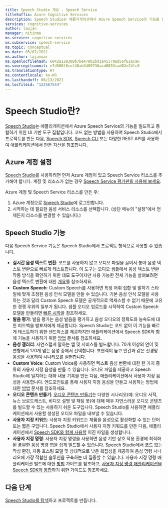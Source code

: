 ```yaml
---
title: Speech Studio 개요 - Speech Service
titleSuffix: Azure Cognitive Services
description: Speech Studio는 애플리케이션에서 Azure Speech Service의 기능을 빌드하고 통합하기 위한 UI 기반 도구 집합입니다.
services: cognitive-services
author: laujan
manager: nitinme
ms.service: cognitive-services
ms.subservice: speech-service
ms.topic: conceptual
ms.date: 05/07/2021
ms.author: lajanuar
ms.openlocfilehash: 6042a129308b7be478b2bd1a45379ad56f62aca6
ms.sourcegitcommit: e7d500f8cef40ab3409736acd0893cad02e24fc0
ms.translationtype: HT
ms.contentlocale: ko-KR
ms.lasthandoff: 08/13/2021
ms.locfileid: "122567544"
---
```

# <a name="what-is-speech-studio"></a>Speech Studio란?

[Speech Studio](https://speech.microsoft.com)는 애플리케이션에서 Azure Speech Service의 기능을 빌드하고 통합하기 위한 UI 기반 도구 집합입니다. 코드 없는 방법을 사용하여 Speech Studio에서 프로젝트를 만든 다음, [Speech SDK](speech-sdk.md), [Speech CLI](spx-overview.md) 또는 다양한 REST API를 사용하여 애플리케이션에서 만든 자산을 참조합니다.

## <a name="set-up-your-azure-account"></a>Azure 계정 설정

[Speech Studio](https://speech.microsoft.com)를 사용하려면 먼저 Azure 계정이 있고 Speech Service 리소스를 추가해야 합니다. 계정 및 리소스가 없는 경우 [Speech Service 평가판을 사용해 보세요](overview.md#try-the-speech-service-for-free).

Azure 계정 및 Speech Service 리소스를 만든 후:

1. Azure 계정으로 [Speech Studio](https://speech.microsoft.com)에 로그인합니다.
1. 시작하는 데 필요한 음성 서비스 리소스를 선택합니다. (상단 메뉴의 "설정"에서 언제든지 리소스를 변경할 수 있습니다.)

## <a name="speech-studio-features"></a>Speech Studio 기능

다음 Speech Service 기능은 Speech Studio에서 프로젝트 형식으로 사용할 수 있습니다.

* **실시간 음성 텍스트 변환**: 코드를 사용하지 않고 오디오 파일을 끌어서 놓아 음성 텍스트 변환으로 빠르게 테스트합니다. 이 도구는 오디오 샘플에서 음성 텍스트 변환 작동 방식을 확인하기 위한 데모 도구이지만 사용 가능한 전체 기능을 살펴보려면 음성 텍스트 변환에 대한 [개요](speech-to-text.md)를 참조하세요.
* **Custom Speech**: Custom Speech를 사용하면 특정 어휘 집합 및 말하기 스타일에 맞게 조정된 음성 인식 모델을 만들 수 있습니다. 기본 음성 인식 모델을 사용하는 것과 달리 Custom Speech 모델은 공개적으로 액세스할 수 없기 때문에 고유한 경쟁 우위의 일부가 됩니다. 샘플 오디오 업로드를 시작하여 Custom Speech 모델을 만들려면 [빠른 시작](how-to-custom-speech-test-and-train.md)을 참조하세요.
* **발음 평가**: 발음 평가는 음성 발음을 평가하고 음성 오디오의 정확도와 능숙도에 대한 피드백을 발표자에게 제공합니다. Speech Studio는 코드 없이 이 기능을 빠르게 테스트하기 위한 샌드박스를 제공하지만 애플리케이션에서 Speech SDK와 함께 기능을 사용하기 위한 [방법](how-to-pronunciation-assessment.md) 문서를 참조하세요.
* **음성 갤러리**: 자연스럽게 말하는 앱 및 서비스를 빌드합니다. 70개 이상의 언어 및 변형에서 170개 넘는 음성 중에서 선택합니다. 표현력이 높고 인간과 같은 신경망 음성을 사용하여 시나리오를 실현합니다.
* **Custom Voice**: Custom Voice를 사용하면 텍스트 음성 변환에 대한 한 가지 종류의 사용자 지정 음성을 만들 수 있습니다. 오디오 파일을 제공하고 Speech Studio에 일치하는 대화 내용 기록을 만든 다음, 애플리케이션에서 사용자 지정 음성을 사용합니다. 엔드포인트를 통해 사용자 지정 음성을 만들고 사용하는 방법에 대한 [방법](how-to-custom-voice-create-voice.md) 문서를 참조하세요. 
* **오디오 콘텐츠 만들기**: [오디오 콘텐츠 만들기](how-to-audio-content-creation.md)는 다양한 시나리오(예: 오디오 서적, 뉴스 브로드캐스트, 비디오 설명 및 채팅 봇)에 대해 매우 자연스러운 오디오 콘텐츠를 빌드할 수 있는 사용하기 쉬운 도구입니다. Speech Studio를 사용하면 애플리케이션에서 사용할 생성된 오디오 파일을 내보낼 수 있습니다.
* **사용자 지정 키워드**: 사용자 지정 키워드는 제품을 음성으로 활성화할 수 있는 단어 또는 짧은 구입니다. Speech Studio에서 사용자 지정 키워드를 만든 다음, 애플리케이션에서 [Speech SDK와 함께 사용할](custom-keyword-basics.md) 이진 파일을 생성합니다.
* **사용자 지정 명령**: 사용자 지정 명령을 사용하면 음성 기반 상호 작용 환경에 최적화된 풍부한 음성 명령 앱을 쉽게 빌드할 수 있습니다. Speech Studio에서 코드 없는 작성 환경, 자동 호스팅 모델 및 상대적으로 낮은 복잡성을 제공하여 음성 명령 시나리오에 가장 적합한 솔루션을 구축하는 데 집중할 수 있습니다. 사용자 지정 명령 애플리케이션 빌드에 대한 [방법](how-to-develop-custom-commands-application.md) 가이드를 참조하고, [사용자 지정 명령 애플리케이션을 Speech SDK와 통합](how-to-custom-commands-setup-speech-sdk.md)하기 위한 가이드도 참조하세요.

## <a name="next-steps"></a>다음 단계

[Speech Studio를 탐색](https://speech.microsoft.com)하고 프로젝트를 만듭니다.




